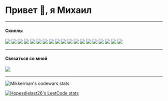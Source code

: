 # Привет 👋, я Михаил
---
#### Скиллы
![](https://img.shields.io/badge/Swift-white?style=for-the-badge&logo=Swift&logoColor=black)
![](https://img.shields.io/badge/Git-black?style=for-the-badge&logo=Git&logoColor=white)
![](https://img.shields.io/badge/UIKit-white?style=for-the-badge&logo=Apple&logoColor=black)
![](https://img.shields.io/badge/MVP-black?style=for-the-badge)
![](https://img.shields.io/badge/MVC-white?style=for-the-badge)
![](https://img.shields.io/badge/VIPER-black?style=for-the-badge)
![](https://img.shields.io/badge/SOLID-white?style=for-the-badge)
![](https://img.shields.io/badge/KISS-black?style=for-the-badge)
![](https://img.shields.io/badge/DRY-white?style=for-the-badge)
![](https://img.shields.io/badge/DI-black?style=for-the-badge)
![](https://img.shields.io/badge/GCD-white?style=for-the-badge)
![](https://img.shields.io/badge/ARC-black?style=for-the-badge)
![](https://img.shields.io/badge/SPM-white?style=for-the-badge&logo=swift&logoColor=black)
![](https://img.shields.io/badge/CocoaPods-black?style=for-the-badge&logo=cocoapods&logoColor=white)
![](https://img.shields.io/badge/URLSession-white?style=for-the-badge)
![](https://img.shields.io/badge/SnapKit-black?style=for-the-badge)
![](https://img.shields.io/badge/Storyboard-white?style=for-the-badge&logo=apple&logoColor=black)
![](https://img.shields.io/badge/AVFoundation-black?style=for-the-badge)
![](https://img.shields.io/badge/Figma-white?style=for-the-badge&logo=figma&logoColor=black)

---

#### Связаться со мной 

[![](https://img.shields.io/badge/Telegram-black?style=for-the-badge&logo=telegram&logoColor=white)](https://t.me/Nospring)

---

![Mikkerman's codewars stats](https://www.codewars.com/users/mikkerman/badges/large)

[![Hopesdielast26's LeetCode stats](https://leetcode-stats-six.vercel.app/api?username=hopesdielast26&theme=dark)](https://github.com/KnlnKS/leetcode-stats)


<!--
**mikkerman/mikkerman** is a ✨ _special_ ✨ repository because its `README.md` (this file) appears on your GitHub profile.

Here are some ideas to get you started:

- 🔭 I’m currently working on ...
- 🌱 I’m currently learning ...
- 👯 I’m looking to collaborate on ...
- 🤔 I’m looking for help with ...
- 💬 Ask me about ...
- 📫 How to reach me: ...
- 😄 Pronouns: ...
- ⚡ Fun fact: ...
-->
